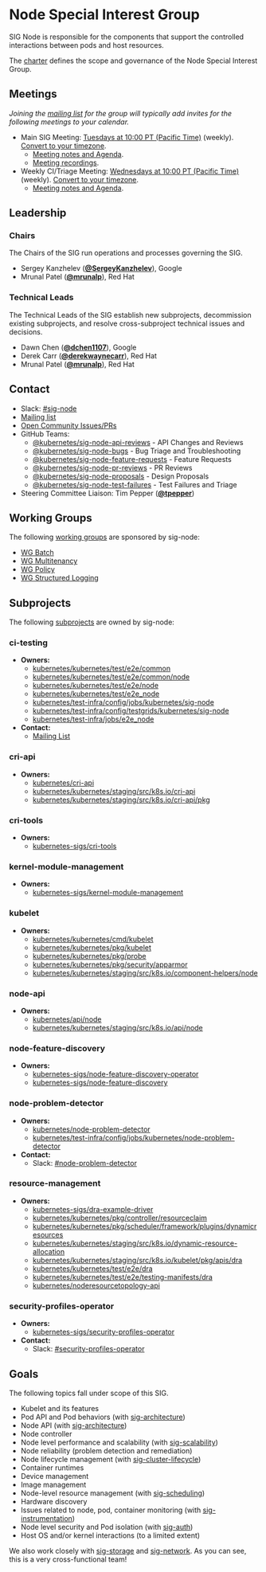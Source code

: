 <!---
This is an autogenerated file!

Please do not edit this file directly, but instead make changes to the
sigs.yaml file in the project root.

To understand how this file is generated, see https://git.k8s.io/community/generator/README.md
--->
# Node Special Interest Group

SIG Node is responsible for the components that support the controlled interactions between pods and host resources.

The [charter](charter.md) defines the scope and governance of the Node Special Interest Group.

## Meetings

*Joining the [mailing list](https://groups.google.com/forum/#!forum/kubernetes-sig-node) for the group will typically add invites for the following meetings to your calendar.*

* Main SIG Meeting: [Tuesdays at 10:00 PT (Pacific Time)](https://zoom.us/j/4799874685) (weekly). [Convert to your timezone](http://www.thetimezoneconverter.com/?t=10:00&tz=PT%20%28Pacific%20Time%29).
  * [Meeting notes and Agenda](https://docs.google.com/document/d/1Ne57gvidMEWXR70OxxnRkYquAoMpt56o75oZtg-OeBg/edit?usp=sharing).
  * [Meeting recordings](https://www.youtube.com/playlist?list=PL69nYSiGNLP1wJPj5DYWXjiArF-MJ5fNG).
* Weekly CI/Triage Meeting: [Wednesdays at 10:00 PT (Pacific Time)](https://zoom.us/j/4799874685) (weekly). [Convert to your timezone](http://www.thetimezoneconverter.com/?t=10:00&tz=PT%20%28Pacific%20Time%29).
  * [Meeting notes and Agenda](https://docs.google.com/document/d/1fb-ugvgdSVIkkuJ388_nhp2pBTy_4HEVg5848Xy7n5U/edit).

## Leadership

### Chairs

The Chairs of the SIG run operations and processes governing the SIG.

* Sergey Kanzhelev (**[@SergeyKanzhelev](https://github.com/SergeyKanzhelev)**), Google
* Mrunal Patel (**[@mrunalp](https://github.com/mrunalp)**), Red Hat

### Technical Leads

The Technical Leads of the SIG establish new subprojects, decommission existing
subprojects, and resolve cross-subproject technical issues and decisions.

* Dawn Chen (**[@dchen1107](https://github.com/dchen1107)**), Google
* Derek Carr (**[@derekwaynecarr](https://github.com/derekwaynecarr)**), Red Hat
* Mrunal Patel (**[@mrunalp](https://github.com/mrunalp)**), Red Hat

## Contact

* Slack: [#sig-node](https://kubernetes.slack.com/messages/sig-node)
* [Mailing list](https://groups.google.com/forum/#!forum/kubernetes-sig-node)
* [Open Community Issues/PRs](https://github.com/kubernetes/community/labels/sig%2Fnode)
* GitHub Teams:
  * [@kubernetes/sig-node-api-reviews](https://github.com/orgs/kubernetes/teams/sig-node-api-reviews) - API Changes and Reviews
  * [@kubernetes/sig-node-bugs](https://github.com/orgs/kubernetes/teams/sig-node-bugs) - Bug Triage and Troubleshooting
  * [@kubernetes/sig-node-feature-requests](https://github.com/orgs/kubernetes/teams/sig-node-feature-requests) - Feature Requests
  * [@kubernetes/sig-node-pr-reviews](https://github.com/orgs/kubernetes/teams/sig-node-pr-reviews) - PR Reviews
  * [@kubernetes/sig-node-proposals](https://github.com/orgs/kubernetes/teams/sig-node-proposals) - Design Proposals
  * [@kubernetes/sig-node-test-failures](https://github.com/orgs/kubernetes/teams/sig-node-test-failures) - Test Failures and Triage
* Steering Committee Liaison: Tim Pepper (**[@tpepper](https://github.com/tpepper)**)

## Working Groups

The following [working groups][working-group-definition] are sponsored by sig-node:

* [WG Batch](/wg-batch)
* [WG Multitenancy](/wg-multitenancy)
* [WG Policy](/wg-policy)
* [WG Structured Logging](/wg-structured-logging)

## Subprojects

The following [subprojects][subproject-definition] are owned by sig-node:

### ci-testing

* **Owners:**
  * [kubernetes/kubernetes/test/e2e/common](https://github.com/kubernetes/kubernetes/blob/master/test/e2e/common/OWNERS)
  * [kubernetes/kubernetes/test/e2e/common/node](https://github.com/kubernetes/kubernetes/blob/master/test/e2e/common/node/OWNERS)
  * [kubernetes/kubernetes/test/e2e/node](https://github.com/kubernetes/kubernetes/blob/master/test/e2e/node/OWNERS)
  * [kubernetes/kubernetes/test/e2e_node](https://github.com/kubernetes/kubernetes/blob/master/test/e2e_node/OWNERS)
  * [kubernetes/test-infra/config/jobs/kubernetes/sig-node](https://github.com/kubernetes/test-infra/blob/master/config/jobs/kubernetes/sig-node/OWNERS)
  * [kubernetes/test-infra/config/testgrids/kubernetes/sig-node](https://github.com/kubernetes/test-infra/blob/master/config/testgrids/kubernetes/sig-node/OWNERS)
  * [kubernetes/test-infra/jobs/e2e_node](https://github.com/kubernetes/test-infra/blob/master/jobs/e2e_node/OWNERS)
* **Contact:**
  * [Mailing List](https://groups.google.com/g/kubernetes-sig-node-test-failures)

### cri-api

* **Owners:**
  * [kubernetes/cri-api](https://github.com/kubernetes/cri-api/blob/master/OWNERS)
  * [kubernetes/kubernetes/staging/src/k8s.io/cri-api](https://github.com/kubernetes/kubernetes/blob/master/staging/src/k8s.io/cri-api/OWNERS)
  * [kubernetes/kubernetes/staging/src/k8s.io/cri-api/pkg](https://github.com/kubernetes/kubernetes/blob/master/staging/src/k8s.io/cri-api/pkg/OWNERS)

### cri-tools

* **Owners:**
  * [kubernetes-sigs/cri-tools](https://github.com/kubernetes-sigs/cri-tools/blob/master/OWNERS)

### kernel-module-management

* **Owners:**
  * [kubernetes-sigs/kernel-module-management](https://github.com/kubernetes-sigs/kernel-module-management/blob/main/OWNERS)

### kubelet

* **Owners:**
  * [kubernetes/kubernetes/cmd/kubelet](https://github.com/kubernetes/kubernetes/blob/master/cmd/kubelet/OWNERS)
  * [kubernetes/kubernetes/pkg/kubelet](https://github.com/kubernetes/kubernetes/blob/master/pkg/kubelet/OWNERS)
  * [kubernetes/kubernetes/pkg/probe](https://github.com/kubernetes/kubernetes/blob/master/pkg/probe/OWNERS)
  * [kubernetes/kubernetes/pkg/security/apparmor](https://github.com/kubernetes/kubernetes/blob/master/pkg/security/apparmor/OWNERS)
  * [kubernetes/kubernetes/staging/src/k8s.io/component-helpers/node](https://github.com/kubernetes/kubernetes/blob/master/staging/src/k8s.io/component-helpers/node/OWNERS)

### node-api

* **Owners:**
  * [kubernetes/api/node](https://github.com/kubernetes/api/blob/master/node/OWNERS)
  * [kubernetes/kubernetes/staging/src/k8s.io/api/node](https://github.com/kubernetes/kubernetes/blob/master/staging/src/k8s.io/api/node/OWNERS)

### node-feature-discovery

* **Owners:**
  * [kubernetes-sigs/node-feature-discovery-operator](https://github.com/kubernetes-sigs/node-feature-discovery-operator/blob/master/OWNERS)
  * [kubernetes-sigs/node-feature-discovery](https://github.com/kubernetes-sigs/node-feature-discovery/blob/master/OWNERS)

### node-problem-detector

* **Owners:**
  * [kubernetes/node-problem-detector](https://github.com/kubernetes/node-problem-detector/blob/master/OWNERS)
  * [kubernetes/test-infra/config/jobs/kubernetes/node-problem-detector](https://github.com/kubernetes/test-infra/blob/master/config/jobs/kubernetes/node-problem-detector/OWNERS)
* **Contact:**
  * Slack: [#node-problem-detector](https://kubernetes.slack.com/messages/node-problem-detector)

### resource-management

* **Owners:**
  * [kubernetes-sigs/dra-example-driver](https://github.com/kubernetes-sigs/dra-example-driver/blob/main/OWNERS)
  * [kubernetes/kubernetes/pkg/controller/resourceclaim](https://github.com/kubernetes/kubernetes/blob/master/pkg/controller/resourceclaim/OWNERS)
  * [kubernetes/kubernetes/pkg/scheduler/framework/plugins/dynamicresources](https://github.com/kubernetes/kubernetes/blob/master/pkg/scheduler/framework/plugins/dynamicresources/OWNERS)
  * [kubernetes/kubernetes/staging/src/k8s.io/dynamic-resource-allocation](https://github.com/kubernetes/kubernetes/blob/master/staging/src/k8s.io/dynamic-resource-allocation/OWNERS)
  * [kubernetes/kubernetes/staging/src/k8s.io/kubelet/pkg/apis/dra](https://github.com/kubernetes/kubernetes/blob/master/staging/src/k8s.io/kubelet/pkg/apis/dra/OWNERS)
  * [kubernetes/kubernetes/test/e2e/dra](https://github.com/kubernetes/kubernetes/blob/master/test/e2e/dra/OWNERS)
  * [kubernetes/kubernetes/test/e2e/testing-manifests/dra](https://github.com/kubernetes/kubernetes/blob/master/test/e2e/testing-manifests/dra/OWNERS)
  * [kubernetes/noderesourcetopology-api](https://github.com/kubernetes/noderesourcetopology-api/blob/master/OWNERS)

### security-profiles-operator

* **Owners:**
  * [kubernetes-sigs/security-profiles-operator](https://github.com/kubernetes-sigs/security-profiles-operator/blob/main/OWNERS)
* **Contact:**
  * Slack: [#security-profiles-operator](https://kubernetes.slack.com/messages/security-profiles-operator)

[subproject-definition]: https://github.com/kubernetes/community/blob/master/governance.md#subprojects
[working-group-definition]: https://github.com/kubernetes/community/blob/master/governance.md#working-groups
<!-- BEGIN CUSTOM CONTENT -->
## Goals

The following topics fall under scope of this SIG.

* Kubelet and its features
* Pod API and Pod behaviors (with [sig-architecture](../sig-architecture))
* Node API (with [sig-architecture](../sig-architecture))
* Node controller
* Node level performance and scalability (with [sig-scalability](../sig-scalability))
* Node reliability (problem detection and remediation)
* Node lifecycle management (with [sig-cluster-lifecycle](../sig-cluster-lifecycle))
* Container runtimes
* Device management
* Image management
* Node-level resource management (with [sig-scheduling](../sig-scheduling))
* Hardware discovery
* Issues related to node, pod, container monitoring (with [sig-instrumentation](../sig-instrumentation))
* Node level security and Pod isolation (with [sig-auth](../sig-auth))
* Host OS and/or kernel interactions (to a limited extent)

We also work closely with [sig-storage](../sig-storage) and [sig-network](../sig-network). As you can see, this is a very cross-functional team!
<!-- END CUSTOM CONTENT -->
